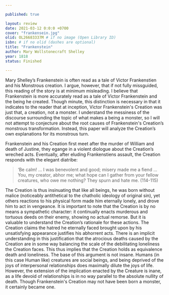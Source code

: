 ```yaml
---

published: true

layout: review
date: 2021-03-12 0:0:0 +0700
cover: "frankensein.jpg"
olid: OL26683337M # if no image (Open Library ID)
isbn: # if no olid (dashes are optional)
title: "Frankenstein"
author: Mary Wollstonecraft Shelley
year: 1818
status: Finished 

---
```


Mary Shelley’s Frankenstein is often read as a tale of Victor Frankenstien and his 
Monstrous creation. I argue, however, that if not fully missguided, this reading of the story is at 
minimum misleading. I believe that Frankenstein is more accurately read as a tale of Victor 
Frankenstein and the being he created. Though minute, this distinction is necessary in that it 
indicates to the reader that at inception, Victor Frankenstein's Creation was just that, a creation, 
not a monster. I understand the messiness of the discourse surrounding the topic of what makes a 
being a monster, so I will not attempt to conjecture about the root causes of Frankenstein's 
Creation’s monstrous transformation. Instead, this paper will analyze the Creation’s own 
explanations for its monstrous turn.

Frankenstein and his Creation first meet after the murder of William and death of Justine, 
they egange in a violent diologue about the Creation’s wreched acts. Eventually, after eluding 
Frankenstiens assault, the Creation responds with the elegant diatribe: 
>‘Be calm! … I was benevolent and good; misery made me a fiend … You, my creator, 
abhor me; what hope can I gather from your fellow creatures, who owe me nothing? They 
spurn and hate me. (114-115)

The Creation is thus insinuating that like all beings, he was born without malice (noticeably 
antithetical to the chatholic ideology of original sin), yet others reactions to his physical form 
made him eternally lonely, and drove him to act in vengeance. It is important to note that the 
Creation is by no means a sympathetic character: it continually enacts murderous and tortuous 
deeds on their enemy, showing no actual remorse. But it is valuable to understand the Creation’s 
rationale for these actions. The Creation claims the hatred he eternally faced brought upon by his 
unsatisfying appearance justifies his abhorrent acts. There is an implicit understanding in this 
justification that the atrocious deaths caused by the Creation are in some way balancing the scale 
of the debilitating loneliness the Creation faces. This thus implies that the Creation holds as 
equivalence death and loneliness. The base of this argument is not insane. Humans (in this case 
Human like) creatures are social beings, and being deprived of the joys of interpersonal 
relationships does maximally dilute the joys of life. However, the extension of the implication 
enacted by the Creature is inane, as a life devoid of relationships is in no way parallel to the 
absolute nullity of death. Though Frankenstein's Creation may not have been born a monster, it 
certainly became one.
